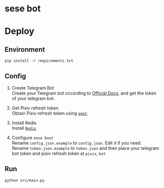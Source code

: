 # sese bot


# Deploy  
## Environment
`pip install -r requirements.txt`  

## Config
1. Create Telegram Bot  
Create your Telegram bot cccording to [Official Docs](https://core.telegram.org/bots#3-how-do-i-create-a-bot), and get the token of your telegram bot.

2. Get Pixiv refresh token  
Obtain Pixiv refresh token using [`gppt`](https://github.com/eggplants/get-pixivpy-token).

3. Install Redis  
Install [`Redis`](https://github.com/redis/redis)

4. Configure `sese boot`  
Rename `config.json.example` to `config.json`. Edit it if you need.  
Rename `token.json.example` to `token.json` and then place your telegram bot token and pixiv refresh token at `pixiv`, `bot` 

## Run   
`python src/main.py`
